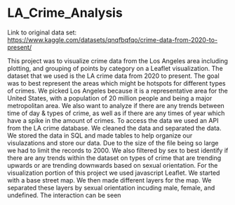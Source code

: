 # LA_Crime_Analysis
Link to original data set:
https://www.kaggle.com/datasets/qnqfbqfqo/crime-data-from-2020-to-present/

This project was to visualize crime data from the Los Angeles area including plotting, and grouping of points by category on a Leaflet visualization. The dataset that we used is the LA crime data from 2020 to present. The goal was to best represent the areas which might be hotspots for different types of crimes. We picked Los Angeles because it is a representative area for the United States, with a population of 20 million people and being a major metropolitan area. We also want to analyze if there are any trends between time of day & types of crime, as well as if there are any times of year which have a spike in the amount of crimes. 
	To access the data we used an API from the LA crime database. We cleaned the data and separated the data. We stored the data in SQL and made tables to help organize our visulazations and store our data. Due to the size of the file being so large we had to limit the records to 2000. We also filtered by sex to best identify if there are any trends within the dataset on types of crime that are trending upwards or are trending downwards based on sexual orientation.
   For the visualization portion of this project we used javascript Leaflet. We started with a base street map. We then made different layers for the map. We separated these layers by sexual orientation incuding male, female, and undefined. The interaction can be seen 

